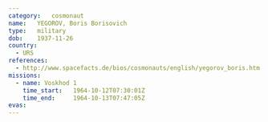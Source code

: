 ```yaml
---
category:	cosmonaut
name:	YEGOROV, Boris Borisovich 
type:	military
dob:	1937-11-26
country:
  - URS
references:
  - http://www.spacefacts.de/bios/cosmonauts/english/yegorov_boris.htm
missions:
  - name: Voskhod 1
    time_start:   1964-10-12T07:30:01Z
    time_end:     1964-10-13T07:47:05Z
evas:
---
```

